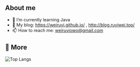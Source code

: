 ## About me
- 🌱 I’m currently learning Java              
- 🔭 My blog: https://weiruyi.github.io/ ,  http://blog.ruyiwei.top/
- 📫 How to reach me: weiruyiowo@gmail.com     






## :newspaper: More
![Top Langs](https://github-readme-stats.vercel.app/api/top-langs/?username=weiruyi&layout=compact&theme=tokyonight)

<!--
**weiruyi/weiruyi** is a ✨ _special_ ✨ repository because its `README.md` (this file) appears on your GitHub profile.
## Github summary
![](https://github-readme-stats.vercel.app/api?username=weiruyi&show_icons=true&theme=transparent)
Here are some ideas to get you started:

- 🔭 I’m currently working on ...
- 🌱 I’m currently learning ...
- 👯 I’m looking to collaborate on ...
- 🤔 I’m looking for help with ...
- 💬 Ask me about ...
- 📫 How to reach me: ...
- 😄 Pronouns: ...
- ⚡ Fun fact: ...
-->
